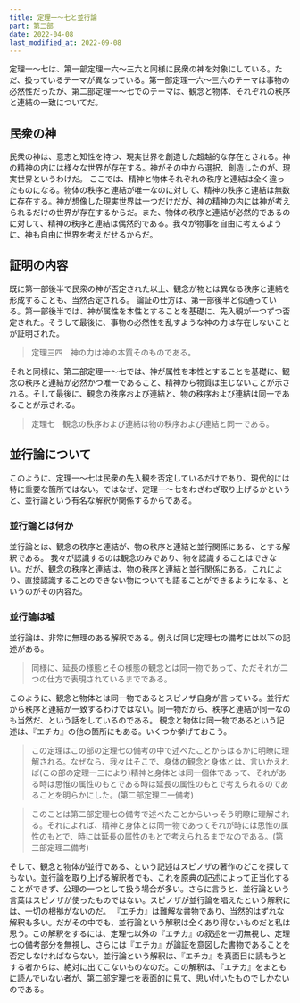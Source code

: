 ```yaml
---
title: 定理一～七と並行論
part: 第二部
date: 2022-04-08
last_modified_at: 2022-09-08
---
```


定理一～七は、第一部定理一六～三六と同様に民衆の神を対象にしている。ただ、扱っているテーマが異なっている。第一部定理一六～三六のテーマは事物の必然性だったが、第二部定理一～七でのテーマは、観念と物体、それぞれの秩序と連結の一致についてだ。

## 民衆の神

民衆の神は、意志と知性を持つ、現実世界を創造した超越的な存在とされる。神の精神の内には様々な世界が存在する。神がその中から選択、創造したのが、現実世界というわけだ。
ここでは、精神と物体それぞれの秩序と連結は全く違ったものになる。物体の秩序と連結が唯一なのに対して、精神の秩序と連結は無数に存在する。神が想像した現実世界は一つだけだが、神の精神の内には神が考えられるだけの世界が存在するからだ。また、物体の秩序と連結が必然的であるのに対して、精神の秩序と連結は偶然的である。我々が物事を自由に考えるように、神も自由に世界を考えだせるからだ。

## 証明の内容

既に第一部後半で民衆の神が否定された以上、観念が物とは異なる秩序と連結を形成することも、当然否定される。
論証の仕方は、第一部後半と似通っている。第一部後半では、神が属性を本性とすることを基礎に、先入観が一つずつ否定された。そうして最後に、事物の必然性を乱すような神の力は存在しないことが証明された。

>定理三四　神の力は神の本質そのものである。

それと同様に、第二部定理一～七では、神が属性を本性とすることを基礎に、観念の秩序と連結が必然かつ唯一であること、精神から物質は生じないことが示される。そして最後に、観念の秩序および連結と、物の秩序および連結は同一であることが示される。

>定理七　観念の秩序および連結は物の秩序および連結と同一である。

## 並行論について

このように、定理一～七は民衆の先入観を否定しているだけであり、現代的には特に重要な箇所ではない。ではなぜ、定理一～七をわざわざ取り上げるかというと、並行論という有名な解釈が関係するからである。

### 並行論とは何か

並行論とは、観念の秩序と連結が、物の秩序と連結と並行関係にある、とする解釈である。
我々が認識するのは観念のみであり、物を認識することはできない。だが、観念の秩序と連結は、物の秩序と連結と並行関係にある。これにより、直接認識することのできない物についても語ることができるようになる、というのがその内容だ。

### 並行論は嘘

並行論は、非常に無理のある解釈である。例えば同じ定理七の備考には以下の記述がある。

>同様に、延長の様態とその様態の観念とは同一物であって、ただそれが二つの仕方で表現されているまでである。

このように、観念と物体とは同一物であるとスピノザ自身が言っている。並行だから秩序と連結が一致するわけではない。同一物だから、秩序と連結が同一なのも当然だ、という話をしているのである。
観念と物体は同一物であるという記述は、『エチカ』の他の箇所にもある。いくつか挙げておこう。

>この定理はこの部の定理七の備考の中で述べたことからはるかに明瞭に理解される。なぜなら、我々はそこで、身体の観念と身体とは、言いかえれば(この部の定理一三により)精神と身体とは同一個体であって、それがある時は思惟の属性のもとである時は延長の属性のもとで考えられるのであることを明らかにした。(第二部定理二一備考)

>このことは第二部定理七の備考で述べたことからいっそう明瞭に理解される。それによれば、精神と身体とは同一物であってそれが時には思惟の属性のもとで、時には延長の属性のもとで考えられるまでなのである。(第三部定理二備考)

そして、観念と物体が並行である、という記述はスピノザの著作のどこを探してもない。並行論を取り上げる解釈者でも、これを原典の記述によって正当化することができず、公理の一つとして扱う場合が多い。さらに言うと、並行論という言葉はスピノザが使ったものではない。スピノザが並行論を唱えたという解釈には、一切の根拠がないのだ。
『エチカ』は難解な書物であり、当然的はずれな解釈も多い。だがその中でも、並行論という解釈は全くあり得ないものだと私は思う。この解釈をするには、定理七以外の『エチカ』の叙述を一切無視し、定理七の備考部分を無視し、さらには『エチカ』が論証を意図した書物であることを否定しなければならない。並行論という解釈は、『エチカ』を真面目に読もうとする者からは、絶対に出てこないものなのだ。この解釈は、『エチカ』をまともに読んでいない者が、第二部定理七を表面的に見て、思い付いたものでしかないのである。
